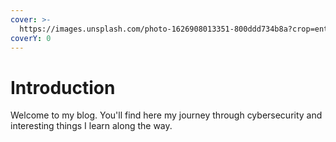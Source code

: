 ```yaml
---
cover: >-
  https://images.unsplash.com/photo-1626908013351-800ddd734b8a?crop=entropy&cs=srgb&fm=jpg&ixid=M3wxOTcwMjR8MHwxfHNlYXJjaHw5fHxjeWJlcnNlY3VyaXR5fGVufDB8fHx8MTY4NDc4ODM3MXww&ixlib=rb-4.0.3&q=85
coverY: 0
---
```


# Introduction

Welcome to my blog. You'll find here my journey through cybersecurity and interesting things I learn along the way.
